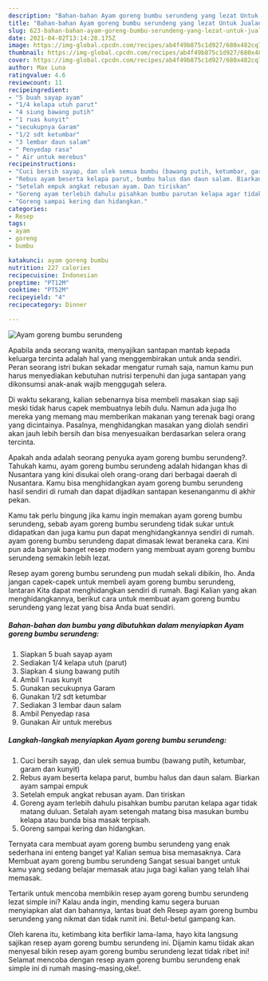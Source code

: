 ```yaml
---
description: "Bahan-bahan Ayam goreng bumbu serundeng yang lezat Untuk Jualan"
title: "Bahan-bahan Ayam goreng bumbu serundeng yang lezat Untuk Jualan"
slug: 623-bahan-bahan-ayam-goreng-bumbu-serundeng-yang-lezat-untuk-jualan
date: 2021-04-02T13:14:28.175Z
image: https://img-global.cpcdn.com/recipes/ab4f49b875c1d927/680x482cq70/ayam-goreng-bumbu-serundeng-foto-resep-utama.jpg
thumbnail: https://img-global.cpcdn.com/recipes/ab4f49b875c1d927/680x482cq70/ayam-goreng-bumbu-serundeng-foto-resep-utama.jpg
cover: https://img-global.cpcdn.com/recipes/ab4f49b875c1d927/680x482cq70/ayam-goreng-bumbu-serundeng-foto-resep-utama.jpg
author: Max Luna
ratingvalue: 4.6
reviewcount: 11
recipeingredient:
- "5 buah sayap ayam"
- "1/4 kelapa utuh parut"
- "4 siung bawang putih"
- "1 ruas kunyit"
- "secukupnya Garam"
- "1/2 sdt ketumbar"
- "3 lembar daun salam"
- " Penyedap rasa"
- " Air untuk merebus"
recipeinstructions:
- "Cuci bersih sayap, dan ulek semua bumbu (bawang putih, ketumbar, garam dan kunyit)"
- "Rebus ayam beserta kelapa parut, bumbu halus dan daun salam. Biarkan ayam sampai empuk"
- "Setelah empuk angkat rebusan ayam. Dan tiriskan"
- "Goreng ayam terlebih dahulu pisahkan bumbu parutan kelapa agar tidak matang duluan. Setalah ayam setengah matang bisa masukan bumbu kelapa atau bunda bisa masak terpisah."
- "Goreng sampai kering dan hidangkan."
categories:
- Resep
tags:
- ayam
- goreng
- bumbu

katakunci: ayam goreng bumbu 
nutrition: 227 calories
recipecuisine: Indonesian
preptime: "PT12M"
cooktime: "PT52M"
recipeyield: "4"
recipecategory: Dinner

---
```



![Ayam goreng bumbu serundeng](https://img-global.cpcdn.com/recipes/ab4f49b875c1d927/680x482cq70/ayam-goreng-bumbu-serundeng-foto-resep-utama.jpg)

Apabila anda seorang wanita, menyajikan santapan mantab kepada keluarga tercinta adalah hal yang menggembirakan untuk anda sendiri. Peran seorang istri bukan sekadar mengatur rumah saja, namun kamu pun harus menyediakan kebutuhan nutrisi terpenuhi dan juga santapan yang dikonsumsi anak-anak wajib menggugah selera.

Di waktu  sekarang, kalian sebenarnya bisa membeli masakan siap saji meski tidak harus capek membuatnya lebih dulu. Namun ada juga lho mereka yang memang mau memberikan makanan yang terenak bagi orang yang dicintainya. Pasalnya, menghidangkan masakan yang diolah sendiri akan jauh lebih bersih dan bisa menyesuaikan berdasarkan selera orang tercinta. 



Apakah anda adalah seorang penyuka ayam goreng bumbu serundeng?. Tahukah kamu, ayam goreng bumbu serundeng adalah hidangan khas di Nusantara yang kini disukai oleh orang-orang dari berbagai daerah di Nusantara. Kamu bisa menghidangkan ayam goreng bumbu serundeng hasil sendiri di rumah dan dapat dijadikan santapan kesenanganmu di akhir pekan.

Kamu tak perlu bingung jika kamu ingin memakan ayam goreng bumbu serundeng, sebab ayam goreng bumbu serundeng tidak sukar untuk didapatkan dan juga kamu pun dapat menghidangkannya sendiri di rumah. ayam goreng bumbu serundeng dapat dimasak lewat beraneka cara. Kini pun ada banyak banget resep modern yang membuat ayam goreng bumbu serundeng semakin lebih lezat.

Resep ayam goreng bumbu serundeng pun mudah sekali dibikin, lho. Anda jangan capek-capek untuk membeli ayam goreng bumbu serundeng, lantaran Kita dapat menghidangkan sendiri di rumah. Bagi Kalian yang akan menghidangkannya, berikut cara untuk membuat ayam goreng bumbu serundeng yang lezat yang bisa Anda buat sendiri.

<!--inarticleads1-->

##### Bahan-bahan dan bumbu yang dibutuhkan dalam menyiapkan Ayam goreng bumbu serundeng:

1. Siapkan 5 buah sayap ayam
1. Sediakan 1/4 kelapa utuh (parut)
1. Siapkan 4 siung bawang putih
1. Ambil 1 ruas kunyit
1. Gunakan secukupnya Garam
1. Gunakan 1/2 sdt ketumbar
1. Sediakan 3 lembar daun salam
1. Ambil  Penyedap rasa
1. Gunakan  Air untuk merebus




<!--inarticleads2-->

##### Langkah-langkah menyiapkan Ayam goreng bumbu serundeng:

1. Cuci bersih sayap, dan ulek semua bumbu (bawang putih, ketumbar, garam dan kunyit)
1. Rebus ayam beserta kelapa parut, bumbu halus dan daun salam. Biarkan ayam sampai empuk
1. Setelah empuk angkat rebusan ayam. Dan tiriskan
1. Goreng ayam terlebih dahulu pisahkan bumbu parutan kelapa agar tidak matang duluan. Setalah ayam setengah matang bisa masukan bumbu kelapa atau bunda bisa masak terpisah.
1. Goreng sampai kering dan hidangkan.




Ternyata cara membuat ayam goreng bumbu serundeng yang enak sederhana ini enteng banget ya! Kalian semua bisa memasaknya. Cara Membuat ayam goreng bumbu serundeng Sangat sesuai banget untuk kamu yang sedang belajar memasak atau juga bagi kalian yang telah lihai memasak.

Tertarik untuk mencoba membikin resep ayam goreng bumbu serundeng lezat simple ini? Kalau anda ingin, mending kamu segera buruan menyiapkan alat dan bahannya, lantas buat deh Resep ayam goreng bumbu serundeng yang nikmat dan tidak rumit ini. Betul-betul gampang kan. 

Oleh karena itu, ketimbang kita berfikir lama-lama, hayo kita langsung sajikan resep ayam goreng bumbu serundeng ini. Dijamin kamu tiidak akan menyesal bikin resep ayam goreng bumbu serundeng lezat tidak ribet ini! Selamat mencoba dengan resep ayam goreng bumbu serundeng enak simple ini di rumah masing-masing,oke!.

